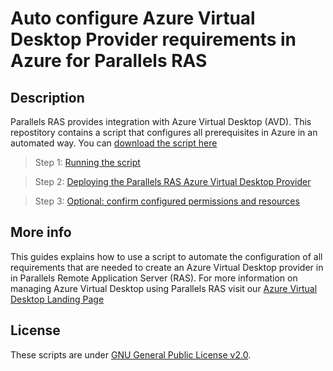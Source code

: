 # Auto configure Azure Virtual Desktop Provider requirements in Azure for Parallels RAS

## Description

Parallels RAS provides integration with Azure Virtual Desktop (AVD).  This repostitory contains a script that configures all prerequisites in Azure in an automated way. You can [download the script here](./pras-create-avd-prereq_v1.0.ps1)

> Step 1: [Running the script](./1.runscript.md)

> Step 2: [Deploying the Parallels RAS Azure Virtual Desktop Provider](./2.deployprovider.md)

> Step 3: [Optional: confirm configured permissions and resources](./3.confirmpermissions.md)

## More info

This guides explains how to use a script to automate the configuration of all requirements that are needed to create an Azure Virtual Desktop provider in in Parallels Remote Application Server (RAS). For more information on managing Azure Virtual Desktop using Parallels RAS visit our [Azure Virtual Desktop Landing Page](https://www.parallels.com/products/ras/capabilities/avd/)

## License 

These scripts are under [GNU General Public License v2.0](LICENSE).
